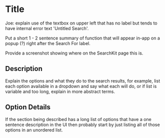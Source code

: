 # Title

Joe: explain use of the textbox on upper left that has no label but tends to have internal error text 'Untitled Search'.

Put a short 1 - 2 sentence summary of function that will appear in-app on a popup (?) right after the Search For label.

Provide a screenshot showing where on the SearchKit page this  is.

## Description

Explain the options and what they do to the search results, for example, list each option available in a dropdown and say what each will do, or if list is variable and too long, explain in more abstract terms.

## Option Details

If the section being described has a long list of options that have a one sentence description in the UI then probably start by just listing all of those options in an unordered list.
